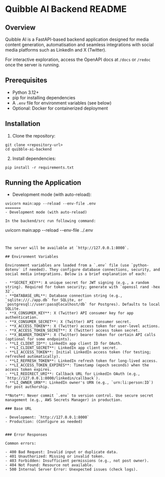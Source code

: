 # Quibble AI Backend README

## Overview

Quibble AI is a FastAPI-based backend application designed for media content generation, automatisation and seamless integrations with social media platforms such as LinkedIn and X (Twitter).

For interactive exploration, access the OpenAPI docs at `/docs` or `/redoc` once the server is running.

## Prerequisites

- Python 3.12+
- pip for installing dependencies
- A `.env` file for environment variables (see below)
- Optional: Docker for containerized deployment


## Installation

1. Clone the repository:

```
git clone <repository-url>
cd quibble-ai-backend
```


2. Install dependencies:

```
pip install -r requirements.txt
```


## Running the Application

- Development mode (with auto-reload):

```
uvicorn main:app --reload --env-file .env
=======
- Development mode (with auto-reload)

In the backend/src run following command:

```
uvicorn main:app --reload --env-file ../.env
```


The server will be available at `http://127.0.0.1:8000`.

## Environment Variables

Environment variables are loaded from a `.env` file (use `python-dotenv` if needed). They configure database connections, security, and social media integrations. Below is a brief explanation of each:

- **SECRET_KEY**: A unique secret for JWT signing (e.g., a random string). Required for token security; generate with `openssl rand -hex 32`.
- **DATABASE_URL**: Database connection string (e.g., `sqlite:///./app.db` for SQLite, or `postgresql://user:pass@localhost/db` for Postgres). Defaults to local SQLite.
- **X_CONSUMER_KEY**: X (Twitter) API consumer key for app authentication.
- **X_CONSUMER_SECRET**: X (Twitter) API consumer secret.
- **X_ACCESS_TOKEN**: X (Twitter) access token for user-level actions.
- **X_ACCESS_TOKEN_SECRET**: X (Twitter) access token secret.
- **X_BEARER_TOKEN**: X (Twitter) bearer token for certain API calls (optional for some endpoints).
- **LI_CLIENT_ID**: LinkedIn app client ID for OAuth.
- **LI_CLIENT_SECRET**: LinkedIn app client secret.
- **LI_ACCESS_TOKEN**: Initial LinkedIn access token (for testing; refreshed automatically).
- **LI_REFRESH_TOKEN**: LinkedIn refresh token for long-lived access.
- **LI_ACCESS_TOKEN_EXPIRES**: Timestamp (epoch seconds) when the access token expires.
- **LI_REDIRECT_URI**: Callback URL for LinkedIn OAuth (e.g., `http://127.0.0.1:8000/linkedin/callback`).
- **LI_OWNER_URN**: LinkedIn owner's URN (e.g., `urn:li:person:ID`) for post authorship.

**Note**: Never commit `.env` to version control. Use secure secret management (e.g., AWS Secrets Manager) in production.

### Base URL

- Development: `http://127.0.0.1:8000`
- Production: (Configure as needed)


### Error Responses

Common errors:

- 400 Bad Request: Invalid input or duplicate data.
- 401 Unauthorized: Missing or invalid token.
- 403 Forbidden: Insufficient permissions (e.g., not post owner).
- 404 Not Found: Resource not available.
- 500 Internal Server Error: Unexpected issues (check logs).